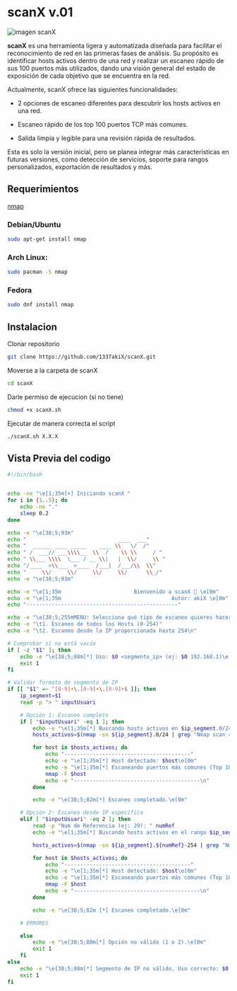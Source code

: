 # **scanX v.01**

![imagen scanX](file:///home/aki/screenshot12.png)


**scanX** es una herramienta ligera y automatizada diseñada para facilitar el reconocimiento de red en las primeras fases de análisis. Su propósito es identificar hosts activos dentro de una red y realizar un escaneo rápido de sus 100 puertos más utilizados, dando una visión general del estado de exposición de cada objetivo que se encuentra en la red.

Actualmente, scanX ofrece las siguientes funcionalidades:

- 2 opciones de escaneo diferentes para descubrir los hosts activos en una red.

- Escaneo rápido de los top 100 puertos TCP más comunes.

- Salida limpia y legible para una revisión rápida de resultados.

Esta es solo la versión inicial, pero se planea integrar más características en futuras versiones, como detección de servicios, soporte para rangos personalizados, exportación de resultados y más.
## Requerimientos
[nmap](https://nmap.org/)

### Debian/Ubuntu
``` bash
sudo apt-get install nmap
```
### Arch Linux:
``` bash
sudo pacman -S nmap
```
### Fedora
``` bash
sudo dnf install nmap 
```

## Instalacion 
Clonar repositorio
``` bash
git clone https://github.com/1337akiX/scanX.git
```
Moverse a la carpeta de scanX
``` bash
cd scanX
```
Darle permiso de ejecucion (si no tiene)
``` bash
chmod +x scanX.sh
```
Ejecutar de manera correcta el script
``` bash
./scanX.sh X.X.X
```

## Vista Previa del codigo
```bash
#!/bin/bash


echo -ne "\e[1;35m[+] Iniciando scanX "
for i in {1..5}; do
    echo -ne "."
    sleep 0.2
done

echo -e "\e[38;5;93m"
echo "                             ____  ___"
echo "  ______ ____ _____    ____ \\   \/  /"
echo " /  ___// ___\\\\__  \\  /    \\ \\     / "
echo " \\___ \\\\  \___ / __ \\|   |  \\/     \\ "
echo "/____  >\\___  >____  /___|  /___/\\  \\"
echo "     \\/     \\/     \\/     \\/      \\_/"
echo -e "\e[38;5;93m"

echo -e "\e[1;35m  	                   	Bienvenido a scanX 👾 \e[0m"
echo -e "\e[1;35m       	            	       	Autor: akiX \e[0m"
echo "------------------------------------------------"

echo -e "\e[38;5;255mMENU: Selecciona qué tipo de escaneo quieres hacer:"
echo -e "\t1. Escaneo de todos los Hosts (0-254)"
echo -e "\t2. Escaneo desde la IP proporcionada hasta 254\n"

# Comprobar si no está vacío
if [ -z "$1" ]; then
    echo -e "\e[38;5;88m[*] Uso: $0 <segmento_ip> (ej: $0 192.168.1)\e[0m"
    exit 1
fi

# Validar formato de segmento de IP
if [[ "$1" =~ ^[0-9]+\.[0-9]+\.[0-9]+$ ]]; then
    ip_segment=$1
    read -p "> " inputUsuari

    # Opción 1: Escaneo completo
    if [ "$inputUsuari" -eq 1 ]; then
        echo -e "\e[1;35m[*] Buscando hosts activos en $ip_segment.0/24...\e[0m"
        hosts_activos=$(nmap -sn ${ip_segment}.0/24 | grep "Nmap scan report for" | grep -Eo '([0-9]{1,3}\.){3}[0-9]{1,3}')

        for host in $hosts_activos; do
            echo "----------------------------------------"
            echo -e "\e[1;35m[*] Host detectado: $host\e[0m"
            echo -e "\e[1;35m[*] Escaneando puertos más comunes (Top 100)...\e[0m"
            nmap -F $host
            echo -e "----------------------------------------\n"
        done

        echo -e "\e[38;5;82m[*] Escaneo completado.\e[0m"

    # Opción 2: Escaneo desde IP específica
    elif [ "$inputUsuari" -eq 2 ]; then
        read -p "Num de Referencia (ej: 29): " numRef
        echo -e "\e[1;35m[*] Buscando hosts activos en el rango $ip_segment.$numRef-254...\e[0m"

        hosts_activos=$(nmap -sn ${ip_segment}.${numRef}-254 | grep "Nmap scan report for" | grep -Eo '([0-9]{1,3}\.){3}[0-9]{1,3}')

        for host in $hosts_activos; do
            echo "----------------------------------------"
            echo -e "\e[1;35m[*] Host detectado: $host\e[0m"
            echo -e "\e[1;35m[*] Escaneando puertos más comunes (Top 100)...\e[0m"
            nmap -F $host
            echo -e "----------------------------------------\n"
        done

        echo -e "\e[38;5;82m [*] Escaneo completado.\e[0m"

    # ERRORES

    else
        echo -e "\e[38;5;88m[*] Opción no válida (1 o 2).\e[0m"
        exit 1
    fi
else
    echo -e "\e[38;5;88m[*] Segmento de IP no válido. Uso correcto: $0 X.X.X\e[0m"
    exit 1
fi
```
